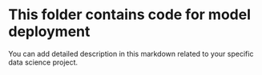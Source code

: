 # This folder contains code for model deployment

You can add detailed description in this markdown related to your specific data science project.